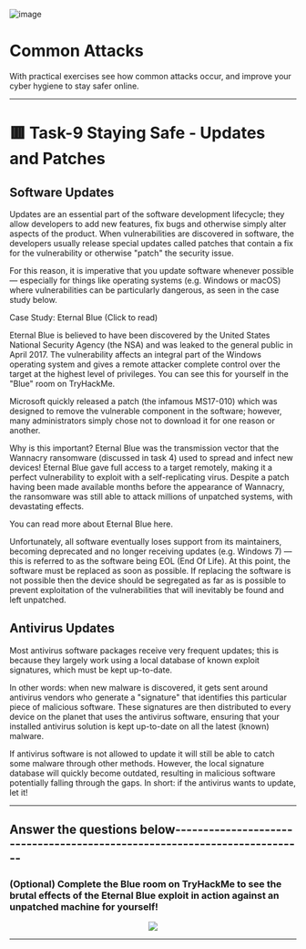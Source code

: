 ![image](https://user-images.githubusercontent.com/94435318/162364801-6471da34-9ead-4c33-a168-dfa55c93bdfb.png)

# Common Attacks

With practical exercises see how common attacks occur, and improve your cyber hygiene to stay safer online.

----------------------------------------------------------------------------------------------------------

# 🟥 Task-9 Staying Safe - Updates and Patches

## ﻿Software Updates

Updates are an essential part of the software development lifecycle; they allow developers to add new features, fix bugs and otherwise simply alter aspects of the product. When vulnerabilities are discovered in software, the developers usually release special updates called patches that contain a fix for the vulnerability or otherwise "patch" the security issue.

For this reason, it is imperative that you update software whenever possible — especially for things like operating systems (e.g. Windows or macOS) where vulnerabilities can be particularly dangerous, as seen in the case study below.

Case Study: Eternal Blue (Click to read)

Eternal Blue is believed to have been discovered by the United States National Security Agency (the NSA) and was leaked to the general public in April 2017. The vulnerability affects an integral part of the Windows operating system and gives a remote attacker complete control over the target at the highest level of privileges. You can see this for yourself in the "Blue" room on TryHackMe.

Microsoft quickly released a patch (the infamous MS17-010) which was designed to remove the vulnerable component in the software; however, many administrators simply chose not to download it for one reason or another.

Why is this important? Eternal Blue was the transmission vector that the Wannacry ransomware (discussed in task 4) used to spread and infect new devices! Eternal Blue gave full access to a target remotely, making it a perfect vulnerability to exploit with a self-replicating virus. Despite a patch having been made available months before the appearance of Wannacry, the ransomware was still able to attack millions of unpatched systems, with devastating effects.

You can read more about Eternal Blue here.

Unfortunately, all software eventually loses support from its maintainers, becoming deprecated and no longer receiving updates (e.g. Windows 7) — this is referred to as the software being EOL (End Of Life). At this point, the software must be replaced as soon as possible. If replacing the software is not possible then the device should be segregated as far as is possible to prevent exploitation of the vulnerabilities that will inevitably be found and left unpatched.


## Antivirus Updates

Most antivirus software packages receive very frequent updates; this is because they largely work using a local database of known exploit signatures, which must be kept up-to-date.

In other words: when new malware is discovered, it gets sent around antivirus vendors who generate a "signature" that identifies this particular piece of malicious software. These signatures are then distributed to every device on the planet that uses the antivirus software, ensuring that your installed antivirus solution is kept up-to-date on all the latest (known) malware.

If antivirus software is not allowed to update it will still be able to catch some malware through other methods. However, the local signature database will quickly become outdated, resulting in malicious software potentially falling through the gaps. In short: if the antivirus wants to update, let it!

------------------------------------------------------------

Answer the questions below--------------------------------------------------------------------------
--

### (Optional) Complete the Blue room on TryHackMe to see the brutal effects of the Eternal Blue exploit in action against an unpatched machine for yourself!

<p align="center">
  <img src="https://user-images.githubusercontent.com/94435318/161687394-218a79b1-ce0d-49f2-8dfb-53600bdbed33.png">
</p>

-----------------------------------------------------------------
